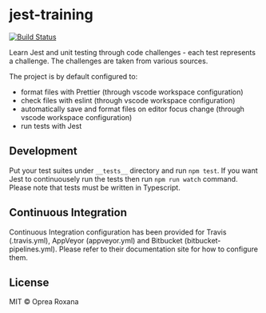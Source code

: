 # jest-training

[![Build Status](https://travis-ci.org/roxana-oprea/jest-training.svg?branch=master)](https://travis-ci.org/roxana-oprea/jest-training)

Learn Jest and unit testing through code challenges - each test represents a challenge. The challenges are taken from various sources.

The project is by default configured to:

- format files with Prettier (through vscode workspace configuration)
- check files with eslint (through vscode workspace configuration)
- automatically save and format files on editor focus change (through vscode workspace configuration)
- run tests with Jest

## Development

Put your test suites under `__tests__` directory and run `npm test`. If you want Jest to continuousely run the tests then run `npm run watch` command. Please note that tests must be written in Typescript.

## Continuous Integration

Continuous Integration configuration has been provided for Travis (.travis.yml), AppVeyor (appveyor.yml) and Bitbucket (bitbucket-pipelines.yml). Please refer to their documentation site for how to configure them.

## License

MIT © Oprea Roxana
